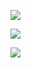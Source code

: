 ![](https://www.nta.go.jp/tmp/73b50cda-09bd-47fe-b4fb-d503c06f97fc/images/a1e08d9b0dc582232f17193709481f62eb31d612f50eae659f60d011316af9a6.jpg)

![](https://www.nta.go.jp/tmp/73b50cda-09bd-47fe-b4fb-d503c06f97fc/images/e4c0bc414094d5302b7b8c93fb85473b40f2845bf75e5cb14ecf635894253d04.jpg)

![](https://www.nta.go.jp/tmp/73b50cda-09bd-47fe-b4fb-d503c06f97fc/images/84c632592d2210f42246bdf0f2c91d472c45b180549e8a6e80917c136cf81216.jpg)